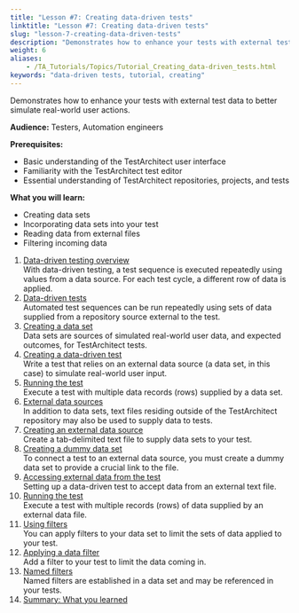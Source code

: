 ```yaml
--- 
title: "Lesson #7: Creating data-driven tests"
linktitle: "Lesson #7: Creating data-driven tests"
slug: "lesson-7-creating-data-driven-tests"
description: "Demonstrates how to enhance your tests with external test data to better simulate real-world user actions. Audience: Testers, Automation engineers Time: Duration: 2 hours Prerequisites: Basic ..."
weight: 6
aliases: 
    - /TA_Tutorials/Topics/Tutorial_Creating_data-driven_tests.html
keywords: "data-driven tests, tutorial, creating"
---
```


Demonstrates how to enhance your tests with external test data to better simulate real-world user actions.

**Audience:** Testers, Automation engineers

**Prerequisites:**

-   Basic understanding of the TestArchitect user interface
-   Familiarity with the TestArchitect test editor
-   Essential understanding of TestArchitect repositories, projects, and tests

**What you will learn:**

-   Creating data sets
-   Incorporating data sets into your test
-   Reading data from external files
-   Filtering incoming data

1.  [Data-driven testing overview](/testarchitect-tutorial/part-2-becoming-a-testarchitect-power-user/lesson-7-creating-data-driven-tests/data-driven-testing-overview)  
With data-driven testing, a test sequence is executed repeatedly using values from a data source. For each test cycle, a different row of data is applied.
2.  [Data-driven tests](/testarchitect-tutorial/part-2-becoming-a-testarchitect-power-user/lesson-7-creating-data-driven-tests/data-driven-tests)  
Automated test sequences can be run repeatedly using sets of data supplied from a repository source external to the test.
3.  [Creating a data set](/testarchitect-tutorial/part-2-becoming-a-testarchitect-power-user/lesson-7-creating-data-driven-tests/creating-a-data-set)  
Data sets are sources of simulated real-world user data, and expected outcomes, for TestArchitect tests.
4.  [Creating a data-driven test](/testarchitect-tutorial/part-2-becoming-a-testarchitect-power-user/lesson-7-creating-data-driven-tests/creating-a-data-driven-test)  
Write a test that relies on an external data source \(a data set, in this case\) to simulate real-world user input.
5.  [Running the test](/testarchitect-tutorial/part-2-becoming-a-testarchitect-power-user/lesson-7-creating-data-driven-tests/running-the-test)  
 Execute a test with multiple data records \(rows\) supplied by a data set.
6.  [External data sources](/testarchitect-tutorial/part-2-becoming-a-testarchitect-power-user/lesson-7-creating-data-driven-tests/external-data-sources)  
 In addition to data sets, text files residing outside of the TestArchitect repository may also be used to supply data to tests.
7.  [Creating an external data source](/testarchitect-tutorial/part-2-becoming-a-testarchitect-power-user/lesson-7-creating-data-driven-tests/creating-an-external-data-source)  
Create a tab-delimited text file to supply data sets to your test.
8.  [Creating a dummy data set](/testarchitect-tutorial/part-2-becoming-a-testarchitect-power-user/lesson-7-creating-data-driven-tests/creating-a-dummy-data-set)  
To connect a test to an external data source, you must create a dummy data set to provide a crucial link to the file.
9.  [Accessing external data from the test](/testarchitect-tutorial/part-2-becoming-a-testarchitect-power-user/lesson-7-creating-data-driven-tests/accessing-external-data-from-the-test)  
Setting up a data-driven test to accept data from an external text file.
10. [Running the test](/testarchitect-tutorial/part-2-becoming-a-testarchitect-power-user/lesson-7-creating-data-driven-tests/running-the-testo4rCN7g)  
Execute a test with multiple records \(rows\) of data supplied by an external data file.
11. [Using filters](/testarchitect-tutorial/part-2-becoming-a-testarchitect-power-user/lesson-7-creating-data-driven-tests/using-filters)  
You can apply filters to your data set to limit the sets of data applied to your test.
12. [Applying a data filter](/testarchitect-tutorial/part-2-becoming-a-testarchitect-power-user/lesson-7-creating-data-driven-tests/applying-a-data-filter)  
Add a filter to your test to limit the data coming in.
13. [Named filters](/testarchitect-tutorial/part-2-becoming-a-testarchitect-power-user/lesson-7-creating-data-driven-tests/named-filters)  
Named filters are established in a data set and may be referenced in your tests.
14. [Summary: What you learned](/testarchitect-tutorial/part-2-becoming-a-testarchitect-power-user/lesson-7-creating-data-driven-tests/summary-what-you-learned)  




